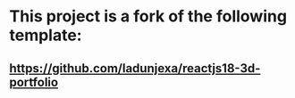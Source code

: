 # This project is a fork of the following template:
## https://github.com/ladunjexa/reactjs18-3d-portfolio